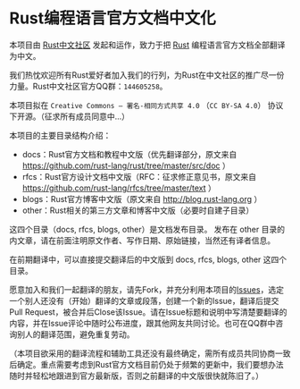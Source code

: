 Rust编程语言官方文档中文化
=========================

本项目由 [Rust中文社区](http://www.rust.cc) 发起和运作，致力于把 [Rust](http://www.rust-lang.org) 编程语言官方文档全部翻译为中文。

我们热忱欢迎所有Rust爱好者加入我们的行列，为Rust在中文社区的推广尽一份力量。Rust中文社区官方QQ群：`144605258`。

本项目拟在 `Creative Commons — 署名-相同方式共享 4.0` （`CC BY-SA 4.0`） 协议下开源。（征求所有成员同意中...）

本项目的主要目录结构介绍：

- docs：Rust官方文档和教程中文版（优先翻译部分，原文来自 https://github.com/rust-lang/rust/tree/master/src/doc ）
- rfcs：Rust官方设计文档中文版（RFC：征求修正意见书，原文来自 https://github.com/rust-lang/rfcs/tree/master/text ）
- blogs：Rust官方博客中文版（原文来自 http://blog.rust-lang.org ）
- other：Rust相关的第三方文章和博客中文版（必要时自建子目录）

这四个目录（docs, rfcs, blogs, other）是文档发布目录。
发布在 other 目录的内文章，请在前面注明原文作者、写作日期、原始链接，当然还有译者信息。

在前期翻译中，可以直接提交翻译后的中文版到 docs, rfcs, blogs, other 这四个目录。

愿意加入和我们一起翻译的朋友，请先Fork，并充分利用本项目的[Issues](https://github.com/rustcc/rust-zh/issues)，选定一个别人还没有（开始）翻译的文章或段落，创建一个新的Issue，翻译后提交Pull Request，被合并后Close该Issue。请在Issue标题和说明中写清楚要翻译的内容，并在Issue评论中随时公布进度，跟其他网友共同讨论。也可在QQ群中咨询别人的翻译范围，避免重复劳动。

（本项目欲采用的翻译流程和辅助工具还没有最终确定，需所有成员共同协商一致后确定。重点需要考虑到Rust官方文档目前仍处于频繁的更新中，我们要想办法随时并轻松地跟进到官方最新版，否则之前翻译的中文版很快就陈旧了。）
